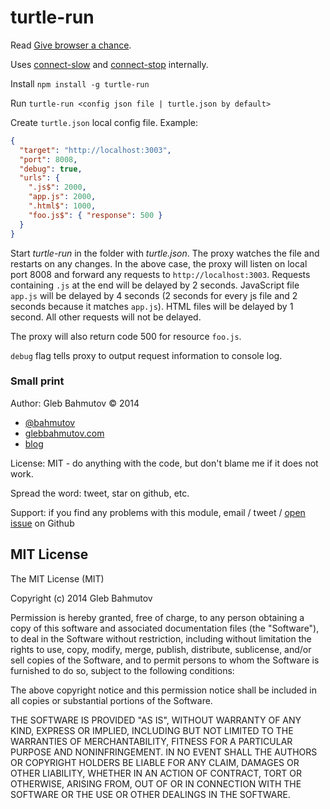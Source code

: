 # turtle-run

Read [Give browser a chance](http://bahmutov.calepin.co/give-browser-a-chance.html).

Uses [connect-slow](https://github.com/bahmutov/connect-slow) and 
[connect-stop](https://github.com/bahmutov/connect-stop) internally.

Install `npm install -g turtle-run`

Run `turtle-run <config json file | turtle.json by default>`

Create `turtle.json` local config file. Example:

```json
{
  "target": "http://localhost:3003",
  "port": 8008,
  "debug": true,
  "urls": {
    ".js$": 2000,
    "app.js": 2000,
    ".html$": 1000,
    "foo.js$": { "response": 500 }
  }
}
```

Start *turtle-run* in the folder with *turtle.json*. The proxy watches the file and restarts on any changes.
In the above case, the proxy will listen on local port 8008 and forward any requests to `http://localhost:3003`.
Requests containing `.js` at the end will be delayed by 2 seconds. JavaScript file `app.js` will be delayed by
4 seconds (2 seconds for every js file and 2 seconds because it matches `app.js`). HTML files will be delayed 
by 1 second. All other requests will not be delayed.

The proxy will also return code 500 for resource `foo.js`.

`debug` flag tells proxy to output request information to console log.

### Small print

Author: Gleb Bahmutov &copy; 2014

* [@bahmutov](https://twitter.com/bahmutov)
* [glebbahmutov.com](http://glebbahmutov.com)
* [blog](http://bahmutov.calepin.co/)

License: MIT - do anything with the code, but don't blame me if it does not work.

Spread the word: tweet, star on github, etc.

Support: if you find any problems with this module, email / tweet /
[open issue](https://github.com/bahmutov/turtle-run/issues) on Github

## MIT License

The MIT License (MIT)

Copyright (c) 2014 Gleb Bahmutov

Permission is hereby granted, free of charge, to any person obtaining a copy of
this software and associated documentation files (the "Software"), to deal in
the Software without restriction, including without limitation the rights to
use, copy, modify, merge, publish, distribute, sublicense, and/or sell copies of
the Software, and to permit persons to whom the Software is furnished to do so,
subject to the following conditions:

The above copyright notice and this permission notice shall be included in all
copies or substantial portions of the Software.

THE SOFTWARE IS PROVIDED "AS IS", WITHOUT WARRANTY OF ANY KIND, EXPRESS OR
IMPLIED, INCLUDING BUT NOT LIMITED TO THE WARRANTIES OF MERCHANTABILITY, FITNESS
FOR A PARTICULAR PURPOSE AND NONINFRINGEMENT. IN NO EVENT SHALL THE AUTHORS OR
COPYRIGHT HOLDERS BE LIABLE FOR ANY CLAIM, DAMAGES OR OTHER LIABILITY, WHETHER
IN AN ACTION OF CONTRACT, TORT OR OTHERWISE, ARISING FROM, OUT OF OR IN
CONNECTION WITH THE SOFTWARE OR THE USE OR OTHER DEALINGS IN THE SOFTWARE.
